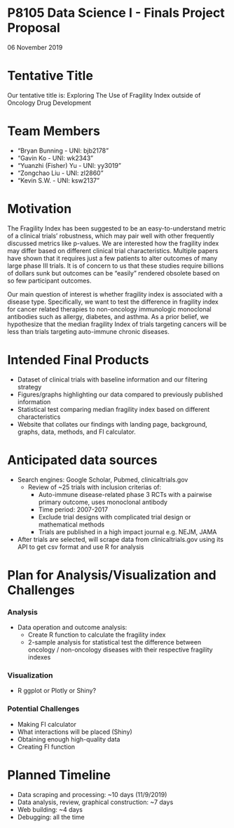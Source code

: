 P8105 Data Science I - Finals Project Proposal
================
06 November 2019

# Tentative Title

Our tentative title is: Exploring The Use of Fragility Index outside of
Oncology Drug Development

# Team Members

  - “Bryan Bunning - UNI: bjb2178”
  - “Gavin Ko - UNI: wk2343”
  - “Yuanzhi (Fisher) Yu - UNI: yy3019”
  - “Zongchao Liu - UNI: zl2860”
  - “Kevin S.W. - UNI: ksw2137”

# Motivation

The Fragility Index has been suggested to be an easy-to-understand
metric of a clinical trials’ robustness, which may pair well with other
frequently discussed metrics like p-values. We are interested how the
fragility index may differ based on different clinical trial
characteristics. Multiple papers have shown that it requires just a few
patients to alter outcomes of many large phase III trials. It is of
concern to us that these studies require billions of dollars sunk but
outcomes can be “easily” rendered obsolete based on so few participant
outcomes.

Our main question of interest is whether fragility index is associated
with a disease type. Specifically, we want to test the difference in
fragility index for cancer related therapies to non-oncology immunologic
monoclonal antibodies such as allergy, diabetes, and asthma. As a prior
belief, we hypothesize that the median fragility Index of trials
targeting cancers will be less than trials targeting auto-immune chronic
diseases.

# Intended Final Products

  - Dataset of clinical trials with baseline information and our
    filtering strategy
  - Figures/graphs highlighting our data compared to previously
    published information
  - Statistical test comparing median fragility index based on different
    characteristics
  - Website that collates our findings with landing page, background,
    graphs, data, methods, and FI calculator.

# Anticipated data sources

  - Search engines: Google Scholar, Pubmed, clinicaltrials.gov
      - Review of ~25 trials with inclusion criterias of:
          - Auto-immune disease-related phase 3 RCTs with a pairwise
            primary outcome, uses monoclonal antibody
          - Time period: 2007-2017  
          - Exclude trial designs with complicated trial design or
            mathematical methods
          - Trials are published in a high impact journal e.g. NEJM,
            JAMA
  - After trials are selected, will scrape data from clinicaltrials.gov
    using its API to get csv format and use R for analysis

# Plan for Analysis/Visualization and Challenges

### Analysis

  - Data operation and outcome analysis:
      - Create R function to calculate the fragility index
      - 2-sample analysis for statistical test the difference between
        oncology / non-oncology diseases with their respective fragility
        indexes

### Visualization

  - R ggplot or Plotly or Shiny?

### Potential Challenges

  - Making FI calculator
  - What interactions will be placed (Shiny)
  - Obtaining enough high-quality data
  - Creating FI function

# Planned Timeline

  - Data scraping and processing: ~10 days (11/9/2019)
  - Data analysis, review, graphical construction: ~7 days
  - Web building: ~4 days
  - Debugging: all the time
